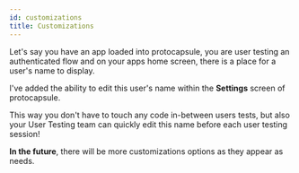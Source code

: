```yaml
---
id: customizations
title: Customizations
---
```


Let's say you have an app loaded into protocapsule, you are user testing an authenticated flow and on your apps home screen, there is a place for a user's name to display.

I've added the ability to edit this user's name within the **Settings** screen of protocapsule.

This way you don't have to touch any code in-between users tests, but also your User Testing team can quickly edit this name before each user testing session!

**In the future**, there will be more customizations options as they appear as needs.
